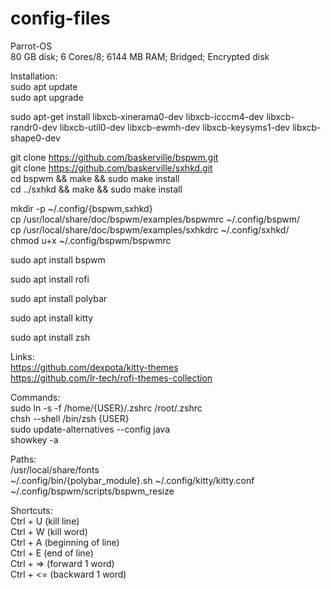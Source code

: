 # config-files

Parrot-OS  
80 GB disk; 6 Cores/8; 6144 MB RAM; Bridged; Encrypted disk  

Installation:  
sudo apt update  
sudo apt upgrade  

sudo apt-get install libxcb-xinerama0-dev libxcb-icccm4-dev libxcb-randr0-dev libxcb-util0-dev libxcb-ewmh-dev libxcb-keysyms1-dev libxcb-shape0-dev  

git clone https://github.com/baskerville/bspwm.git  
git clone https://github.com/baskerville/sxhkd.git  
cd bspwm && make && sudo make install  
cd ../sxhkd && make && sudo make install  

mkdir -p ~/.config/{bspwm,sxhkd}  
cp /usr/local/share/doc/bspwm/examples/bspwmrc ~/.config/bspwm/  
cp /usr/local/share/doc/bspwm/examples/sxhkdrc ~/.config/sxhkd/  
chmod u+x ~/.config/bspwm/bspwmrc  

sudo apt install bspwm  

sudo apt install rofi  

sudo apt install polybar  

sudo apt install kitty  

sudo apt install zsh  

Links:  
https://github.com/dexpota/kitty-themes  
https://github.com/lr-tech/rofi-themes-collection  

Commands:  
sudo ln -s -f /home/{USER}/.zshrc /root/.zshrc  
chsh --shell /bin/zsh {USER}  
sudo update-alternatives --config java  
showkey -a  

Paths:  
/usr/local/share/fonts  
~/.config/bin/{polybar_module}.sh
~/.config/kitty/kitty.conf
~/.config/bspwm/scripts/bspwm_resize

Shortcuts:  
Ctrl + U        (kill line)  
Ctrl + W        (kill word)  
Ctrl + A        (beginning of line)  
Ctrl + E        (end of line)  
Ctrl + =>       (forward 1 word)  
Ctrl + <=       (backward 1 word)  
